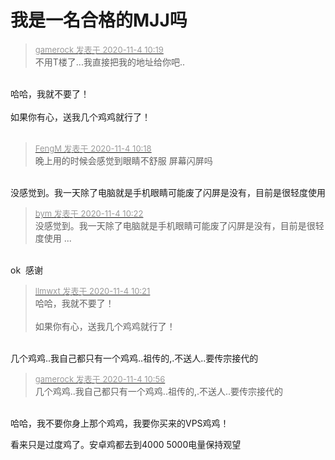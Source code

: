 # 我是一名合格的MJJ吗


<div class="quote"><blockquote><font size="2"><a href="https://www.hostloc.com/forum.php?mod=redirect&amp;goto=findpost&amp;pid=9399924&amp;ptid=762157" target="_blank"><font color="#999999">gamerock 发表于 2020-11-4 10:19</font></a></font><br />
不用T楼了...我直接把我的地址给你吧..</blockquote></div><br />
哈哈，我就不要了！<br />
<br />
如果你有心，送我几个鸡鸡就行了！<br />
<br />
<img src="static/image/smiley/default/loveliness.gif" smilieid="28" border="0" alt="" /><img src="static/image/smiley/default/loveliness.gif" smilieid="28" border="0" alt="" /><img src="static/image/smiley/default/loveliness.gif" smilieid="28" border="0" alt="" />

<div class="quote"><blockquote><font size="2"><a href="https://www.hostloc.com/forum.php?mod=redirect&amp;goto=findpost&amp;pid=9399921&amp;ptid=762157" target="_blank"><font color="#999999">FengM 发表于 2020-11-4 10:18</font></a></font><br />
晚上用的时候会感觉到眼睛不舒服 屏幕闪屏吗</blockquote></div><br />
没感觉到。我一天除了电脑就是手机眼睛可能废了<img src="static/image/smiley/yct/010.gif" smilieid="41" border="0" alt="" />闪屏是没有，目前是很轻度使用<img id="aimg_XYSQB" onclick="zoom(this, this.src, 0, 0, 0)" class="zoom" src="https://cdn.jsdelivr.net/gh/hishis/forum-master/public/images/patch.gif" onmouseover="img_onmouseoverfunc(this)" onload="thumbImg(this)" border="0" alt="" />

<div class="quote"><blockquote><font size="2"><a href="https://www.hostloc.com/forum.php?mod=redirect&amp;goto=findpost&amp;pid=9399956&amp;ptid=762157" target="_blank"><font color="#999999">bym 发表于 2020-11-4 10:22</font></a></font><br />
没感觉到。我一天除了电脑就是手机眼睛可能废了闪屏是没有，目前是很轻度使用 ...</blockquote></div><br />
ok&nbsp;&nbsp;感谢

<div class="quote"><blockquote><font size="2"><a href="https://www.hostloc.com/forum.php?mod=redirect&amp;goto=findpost&amp;pid=9399941&amp;ptid=762157" target="_blank"><font color="#999999">llmwxt 发表于 2020-11-4 10:21</font></a></font><br />
哈哈，我就不要了！<br />
<br />
如果你有心，送我几个鸡鸡就行了！</blockquote></div><br />
几个鸡鸡..我自己都只有一个鸡鸡..祖传的,.不送人..要传宗接代的

<div class="quote"><blockquote><font size="2"><a href="https://www.hostloc.com/forum.php?mod=redirect&amp;goto=findpost&amp;pid=9400224&amp;ptid=762157" target="_blank"><font color="#999999">gamerock 发表于 2020-11-4 10:56</font></a></font><br />
几个鸡鸡..我自己都只有一个鸡鸡..祖传的,.不送人..要传宗接代的</blockquote></div><br />
哈哈，我不要你身上那个鸡鸡，我要你买来的VPS鸡鸡！

看来只是过度鸡了。安卓鸡都去到4000 5000电量保持观望
